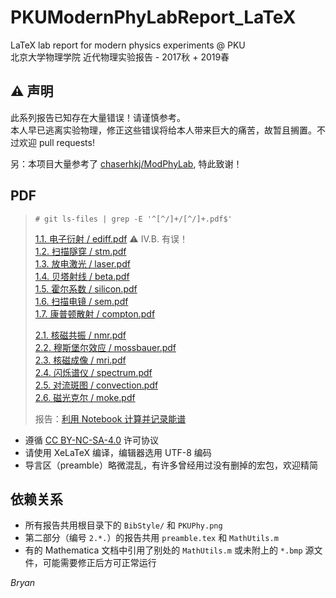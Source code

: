 # PKUModernPhyLabReport_LaTeX
LaTeX lab report for modern physics experiments @ PKU <br/>
北京大学物理学院 近代物理实验报告 - 2017秋 + 2019春

## ⚠️ 声明

此系列报告已知存在大量错误！请谨慎参考。<br/>
本人早已逃离实验物理，修正这些错误将给本人带来巨大的痛苦，故暂且搁置。不过欢迎 pull requests!

另：本项目大量参考了 [chaserhkj/ModPhyLab](https://github.com/chaserhkj/ModPhyLab), 特此致谢！

## PDF
> `# git ls-files | grep -E '^[^/]+/[^/]+.pdf$'`
>
> [1.1. 电子衍射 / ediff.pdf](1.1.%20电子衍射/ediff.pdf) ⚠️ IV.B. 有误！<br/>
> [1.2. 扫描隧穿 / stm.pdf](1.2.%20扫描隧穿/stm.pdf)<br/>
> [1.3. 放电激光 / laser.pdf](1.3.%20放电激光/laser.pdf)<br/>
> [1.4. 贝塔射线 / beta.pdf](1.4.%20贝塔射线/beta.pdf)<br/>
> [1.5. 霍尔系数 / silicon.pdf](1.5.%20霍尔系数/silicon.pdf)<br/>
> [1.6. 扫描电镜 / sem.pdf](1.6.%20扫描电镜/sem.pdf)<br/>
> [1.7. 康普顿散射 / compton.pdf](1.7.%20康普顿散射/compton.pdf)<br/>
>
> [2.1. 核磁共振 / nmr.pdf](2.1.%20核磁共振/nmr.pdf)<br/>
> [2.2. 穆斯堡尔效应 / mossbauer.pdf](2.2.%20穆斯堡尔效应/mossbauer.pdf)<br/>
> [2.3. 核磁成像 / mri.pdf](2.3.%20核磁成像/mri.pdf)<br/>
> [2.4. 闪烁谱仪 / spectrum.pdf](2.4.%20闪烁谱仪/spectrum.pdf)<br/>
> [2.5. 对流斑图 / convection.pdf](2.5.%20对流斑图/convection.pdf)<br/>
> [2.6. 磁光克尔 / moke.pdf](2.6.%20磁光克尔/moke.pdf)<br/>
>
> 报告：[利用 Notebook 计算并记录能谱](2.4.%20闪烁谱仪/beamer/experiment_talk.pdf)

* 遵循 [CC BY-NC-SA-4.0](https://creativecommons.org/licenses/by-nc-sa/4.0/) 许可协议
* 请使用 XeLaTeX 编译，编辑器选用 UTF-8 编码
* 导言区（preamble）略微混乱，有许多曾经用过没有删掉的宏包，欢迎精简

## 依赖关系
* 所有报告共用根目录下的 `BibStyle/` 和 `PKUPhy.png`
* 第二部分（编号 `2.*.`）的报告共用 `preamble.tex` 和 `MathUtils.m`
* 有的 Mathematica 文档中引用了别处的 `MathUtils.m` 或未附上的 `*.bmp` 源文件，可能需要修正后方可正常运行

_Bryan_
